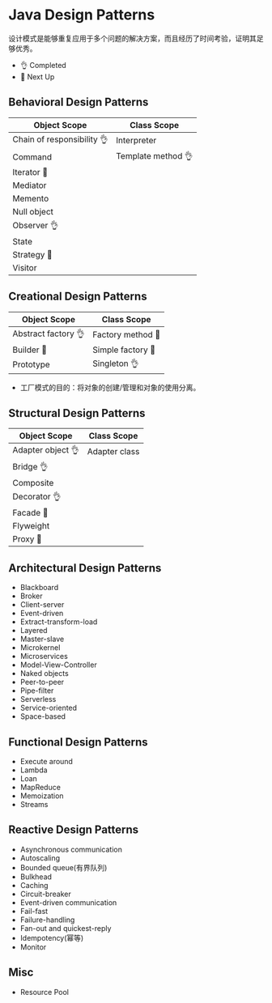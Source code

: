 # Java Design Patterns
设计模式是能够重复应用于多个问题的解决方案，而且经历了时间考验，证明其足够优秀。

- 👌 Completed
- 📅 Next Up

## Behavioral Design Patterns

|Object Scope|Class Scope|
|---|---|
|Chain of responsibility 👌|Interpreter |
|Command|Template method 👌|
|Iterator 📅| |
|Mediator| |
|Memento| |
|Null object| |
|Observer 👌| |
|State| |
|Strategy 📅| |
|Visitor| |

## Creational Design Patterns
|Object Scope|Class Scope|
|---|---|
|Abstract factory 👌|Factory method 📅|
|Builder 📅|Simple factory 📅|
|Prototype|Singleton 👌|

- 工厂模式的目的：将对象的创建/管理和对象的使用分离。

## Structural Design Patterns
|Object Scope|Class Scope|
|---|---|
|Adapter object 👌 |Adapter class |
|Bridge 👌| |
|Composite| |
|Decorator 👌| |
|Facade 📅| |
|Flyweight| |
|Proxy 📅| |

## Architectural Design Patterns

- Blackboard
- Broker
- Client-server
- Event-driven
- Extract-transform-load
- Layered
- Master-slave
- Microkernel
- Microservices
- Model-View-Controller
- Naked objects
- Peer-to-peer
- Pipe-filter
- Serverless
- Service-oriented
- Space-based

## Functional Design Patterns
- Execute around
- Lambda 
- Loan
- MapReduce
- Memoization
- Streams 

## Reactive Design Patterns
- Asynchronous communication
- Autoscaling
- Bounded queue(有界队列)
- Bulkhead
- Caching
- Circuit-breaker
- Event-driven communication
- Fail-fast
- Failure-handling
- Fan-out and quickest-reply
- Idempotency(幂等)
- Monitor

## Misc
- Resource Pool

